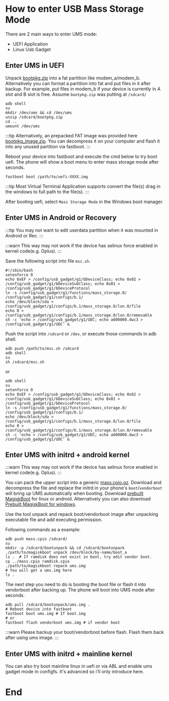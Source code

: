 # How to enter USB Mass Storage Mode
There are 2 main ways to enter UMS mode:
- UEFI Application
- Linux Usb Gadget

## Enter UMS in UEFI
Unpack [bootpkg.zip](/InstallationGuides/EnterUMS/bootpkg.zip) into a fat partition like modem_a/modem_b. Alternatively you can format a partition into fat and put files in it after backup.
For example, put files in modem_b if your device is currently in A slot and B slot is free. Assume `bootpkg.zip` was putting at `/sdcard/`

```shell
adb shell
su
mkdir /dev/ums && cd /dev/ums
unzip /sdcard/bootpkg.zip
cd ..
umount /dev/ums
```
:::tip
Alternatively, an prepacked FAT image was provided here [bootpkg_image.zip](/InstallationGuides/EnterUMS/bookpkg_image.gz). You can decompress it on your computer and flash it into any unused partition via fastboot.
:::

Reboot your device into fastboot and execute the cmd below to try boot uefi. The phone will show a boot menu to enter mass storage mode after seconds.
```shell
fastboot boot /path/to/uefi-XXXX.img
```
:::tip
Most Virtual Terminal Application supports convert the file(s) drag in the windows to full path to the file(s).
:::

After booting uefi, select `Mass Storage Mode` in the Windows boot manager.

## Enter UMS in Android or Recovery
:::tip
You may not want to edit userdata partition when it was mounted in Android or Rec.
:::

:::warn
This way may not work if the device has selinux force enabled in kernel code(e.g. Oplus).
:::

Save the following script into file `msc.sh`.
```shell
#!/sbin/bash
setenforce 0
echo 0xEF > /config/usb_gadget/g1/bDeviceClass; echo 0x02 > /config/usb_gadget/g1/bDeviceSubClass; echo 0x01 > /config/usb_gadget/g1/bDeviceProtocol
ln -s /config/usb_gadget/g1/functions/mass_storage.0/ /config/usb_gadget/g1/configs/b.1/
echo /dev/block/sda > /config/usb_gadget/g1/configs/b.1/mass_storage.0/lun.0/file
echo 0 > /config/usb_gadget/g1/configs/b.1/mass_storage.0/lun.0/removable
sh -c 'echo > /config/usb_gadget/g1/UDC; echo a600000.dwc3 > /config/usb_gadget/g1/UDC' &
```

Push the script into `/sdcard` or `/dev`, or execute those commands in adb shell.

```shell
adb push /path/to/msc.sh /sdcard
adb shell
su
sh /sdcard/msc.sh
```

or 

```shell
adb shell
su
setenforce 0
echo 0xEF > /config/usb_gadget/g1/bDeviceClass; echo 0x02 > /config/usb_gadget/g1/bDeviceSubClass; echo 0x01 > /config/usb_gadget/g1/bDeviceProtocol
ln -s /config/usb_gadget/g1/functions/mass_storage.0/ /config/usb_gadget/g1/configs/b.1/
echo /dev/block/sda > /config/usb_gadget/g1/configs/b.1/mass_storage.0/lun.0/file
echo 0 > /config/usb_gadget/g1/configs/b.1/mass_storage.0/lun.0/removable
sh -c 'echo > /config/usb_gadget/g1/UDC; echo a600000.dwc3 > /config/usb_gadget/g1/UDC' &
```

## Enter UMS with initrd + android kernel
:::warn
This way may not work if the device has selinux force enabled in kernel code(e.g. Oplus).
:::

You can pack the upper script into a generic [mass.cpio.gz](/InstallationGuides/EnterUMS/mass.cpio.gz). Download and decompress the file and replace the initrd in your phone's `boot`/`vendorboot` will bring up UMS automatically when booting.
Download [prebuilt MagiskBoot](https://github.com/TeamWin/external_magisk-prebuilt/tree/android-12.1/prebuilt) for linux or android.
Alternatively you can also download [Prebuilt MagiskBoot for windows](https://github.com/svoboda18/magiskboot/releases).

Use the tool unpack and repack boot/vendorboot image after unpacking executable file and add executing permission.

Following commands as a example:
```shell
adb push mass.cpio /sdcard/
su
mkdir -p /sdcard/bootunpack && cd /sdcard/bootunpack
./path/to/magiskboot unpack /dev/block/by-name/boot_a
ls .  # If ramdisk does not exist in boot, try edit vendor boot.
cp ../mass.cpio ramdisk.cpio
./path/to/magiskboot repack ums.img
# You will get a ums.img here
ls .
```

The next step you need to do is booting the boot file or flash it into vendorboot after backing up. The phone will boot into UMS mode after seconds.
```shell
adb pull /sdcard/bootunpack/ums.img .
# Reboot device into fastboot
fastboot boot ums.img # If boot.img
# or
fastboot flash vendorboot ums.img # if vendor boot
```

:::warn
Please backup your boot/vendorboot before flash. Flash them back after using ums image.
:::

## Enter UMS with initrd + mainline kernel
You can also try boot mainline linux in uefi or via ABL and enable ums gadget mode in configfs. It's advanced so i'll only introduce here.

# End
